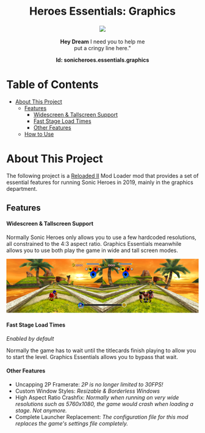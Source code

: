 <div align="center">
	<h1>Heroes Essentials: Graphics</h1>
	<img src="https://i.imgur.com/BjPn7rU.png" width="150" align="center" />
	<br/> <br/>
	<strong>Hey Dream</strong>
    <p">I need you to help me<br/>
    put a cringy line here."</p>
<b>Id: sonicheroes.essentials.graphics</b>
</div>

# Table of Contents
- [About This Project](#about-this-project)
  - [Features](#features)
      - [Widescreen & Tallscreen Support](#widescreen-tallscreen-support)
      - [Fast Stage Load Times](#fast-stage-load-times)
      - [Other Features](#other-features)
  - [How to Use](#how-to-use)

# About This Project

The following project is a [Reloaded II](https://github.com/Reloaded-Project/Reloaded-II) Mod Loader mod that provides a set of essential features for running Sonic Heroes in 2019, mainly in the graphics department.

## Features

#### Widescreen & Tallscreen Support

Normally Sonic Heroes only allows you to use a few hardcoded resolutions, all constrained to the 4:3 aspect ratio. Graphics Essentials meanwhile allows you to use both play the game in wide and tall screen modes.

![Wide 2P](./Docs/Images/Wide2P.png)

#### Fast Stage Load Times

*Enabled by default*

Normally the game has to wait until the titlecards finish playing to allow you to start the level. 
Graphics Essentials allows you to bypass that wait.

#### Other Features

- Uncapping 2P Framerate: *2P is no longer limited to 30FPS!*  
- Custom Window Styles: *Resizable & Borderless Windows*  
- High Aspect Ratio Crashfix: *Normally when running on very wide resolutions such as 5760x1080, the game would crash when loading a stage. Not anymore.*  
- Complete Launcher Replacement: *The configuration file for this mod replaces the game's settings file completely.*  